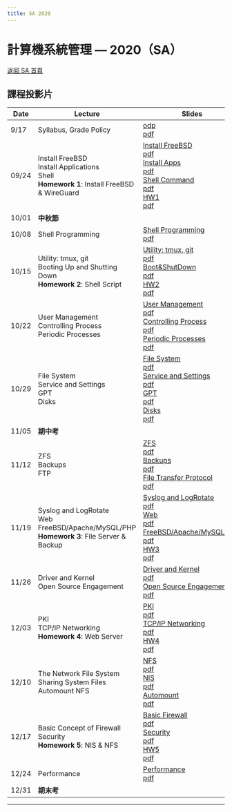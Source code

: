 ```yaml
---
title: SA 2020
---
```


# 計算機系統管理 — 2020（SA）

[返回 SA 首頁](/sa/)

## 課程投影片

| Date | Lecture | Slides |
|---|---|---|
| 9/17 | Syllabus, Grade Policy | [odp](slides/00_Syllabus_v3.odp)<br>[pdf](slides/00_Syllabus_v3.pdf) |
| 09/24 | Install FreeBSD<br>Install Applications<br>Shell<br>**Homework 1**: Install FreeBSD & WireGuard | [Install FreeBSD](slides/01_Install_FreeBSD.odp)<br>[pdf](slides/01_Install_FreeBSD.pdf)<br>[Install Apps](slides/02_Installing_Applications.odp)<br>[pdf](slides/02_Installing_Applications.pdf)<br>[Shell Command](slides/03_Shell.odp)<br>[pdf](slides/03_Shell.pdf)<br>[HW1](https://nasa.cs.nycu.edu.tw/sa/2020/slides/HW1v2.odp)<br>[pdf](slides/HW1v2.pdf) |
| 10/01 | **中秋節** | |
| 10/08 | Shell Programming | [Shell Programming](slides/04_ShellProgramming.odp)<br>[pdf](slides/04_ShellProgramming.pdf) |
| 10/15 | Utility: tmux, git<br>Booting Up and Shutting Down<br>**Homework 2**: Shell Script | [Utility: tmux, git](slides/05_Utilities_tmux_git_v2.odp)<br>[pdf](slides/05_Utilities_tmux_git_v2.pdf)<br>[Boot&ShutDown](slides/06_Boot_ShutDown.odp)<br>[pdf](slides/06_Boot_ShutDown.pdf)<br>[HW2](https://nasa.cs.nycu.edu.tw/sa/2020/slides/HW2.odp)<br>[pdf](slides/HW2.pdf) |
| 10/22 | User Management<br>Controlling Process<br>Periodic Processes | [User Management](slides/07_User_Management.odp)<br>[pdf](slides/07_User_Management.pdf)<br>[Controlling Process](slides/08_Controlling_Process.odp)<br>[pdf](slides/08_Controlling_Process.pdf)<br>[Periodic Processes](slides/09_Periodic_Processes.odp)<br>[pdf](slides/09_Periodic_Processes.pdf) |
| 10/29 | File System<br>Service and Settings<br>GPT<br>Disks | [File System](slides/10_FileSystem.odp)<br>[pdf](slides/10_FileSystem.pdf)<br>[Service and Settings](slides/11_Service_and_Settings.odp)<br>[pdf](slides/11_Service_and_Settings.pdf)<br>[GPT](slides/12_GPT.odp)<br>[pdf](slides/12_GPT.pdf)<br>[Disks](slides/13_Disks.odp)<br>[pdf](slides/13_Disks.pdf) |
| 11/05 | **期中考** | |
| 11/12 | ZFS<br>Backups<br>FTP | [ZFS](slides/14_ZFS.odp)<br>[pdf](slides/14_ZFS.pdf)<br>[Backups](slides/15_Backups.odp)<br>[pdf](slides/15_Backups.pdf)<br>[File Transfer Protocol](slides/16_FTP_File_Transfer_Protocol.odp)<br>[pdf](slides/16_FTP_File_Transfer_Protocol.pdf) |
| 11/19 | Syslog and LogRotate<br>Web<br>FreeBSD/Apache/MySQL/PHP<br>**Homework 3**: File Server & Backup | [Syslog and LogRotate](slides/17_Syslog_and_LogRotate.odp)<br>[pdf](slides/17_Syslog_and_LogRotate.pdf)<br>[Web](slides/18_Web_v2.odp)<br>[pdf](slides/18_Web_v2.pdf)<br>[FreeBSD/Apache/MySQL/PHP](slides/19_FAMP_v2.odp)<br>[pdf](slides/19_FAMP_v2.pdf)<br>[HW3](slides/HW3.odp)<br>[pdf](slides/HW3.pdf) |
| 11/26 | Driver and Kernel<br>Open Source Engagement | [Driver and Kernel](slides/20_Driver_and_Kernel_v2.odp)<br>[pdf](slides/20_Driver_and_Kernel_v2.pdf)<br>[Open Source Engagement](slides/21_Open_Source_Engagement_v2.odp)<br>[pdf](slides/21_Open_Source_Engagement_v2.pdf) |
| 12/03 | PKI<br>TCP/IP Networking<br>**Homework 4**: Web Server | [PKI](slides/22_PKI.odp)<br>[pdf](slides/22_PKI.pdf)<br>[TCP/IP Networking](slides/23_TCP_IP.odp)<br>[pdf](slides/23_TCP_IP.pdf)<br>[HW4](slides/HW4.odp)<br>[pdf](slides/HW4.pdf) |
| 12/10 | The Network File System<br>Sharing System Files<br>Automount NFS | [NFS](slides/24_NFS.odp)<br>[pdf](slides/24_NFS.pdf)<br>[NIS](slides/25_NIS.odp)<br>[pdf](slides/25_NIS.pdf)<br>[Automount](slides/26_Automount.odp)<br>[pdf](slides/26_Automount.pdf) |
| 12/17 | Basic Concept of Firewall<br>Security<br>**Homework 5**: NIS & NFS | [Basic Firewall](slides/27_Basic_Firewall.odp)<br>[pdf](slides/27_Basic_Firewall.pdf)<br>[Security](slides/28_Security.odp)<br>[pdf](slides/28_Security.pdf)<br>[HW5](slides/HW5v2.odp)<br>[pdf](slides/HW5v2.pdf) |
| 12/24 | Performance | [Performance](slides/29_Performance.odp)<br>[pdf](slides/29_Performance.pdf) |
| 12/31 | **期末考** | |

---
